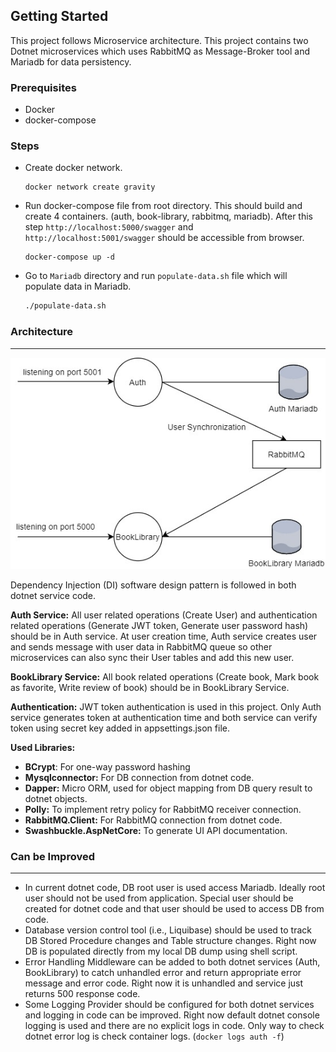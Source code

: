## Getting Started

This project follows Microservice architecture. This project contains two Dotnet microservices which uses RabbitMQ as Message-Broker tool and Mariadb for data persistency.

### Prerequisites

- Docker
- docker-compose

### Steps

- Create docker network.

  ```shell
  docker network create gravity
  ```

- Run docker-compose file from root directory. This should build and create 4 containers. (auth, book-library, rabbitmq, mariadb).  After this step `http://localhost:5000/swagger` and `http://localhost:5001/swagger` should be accessible from browser.

  ```shell
  docker-compose up -d
  ```

- Go to `Mariadb` directory and run `populate-data.sh` file which will populate data in Mariadb.

  ```bash
  ./populate-data.sh
  ```



### Architecture

------

![](diagram.jpg)



Dependency Injection (DI) software design pattern is followed in both dotnet service code.

**Auth Service:**  All user related operations (Create User) and authentication related operations (Generate JWT token, Generate user password hash) should be in Auth service. At user creation time, Auth service creates user and sends message with user data in RabbitMQ queue so other microservices can also sync their User tables and add this new user.

**BookLibrary Service:** All book related operations (Create book, Mark book as favorite, Write review of book) should be in BookLibrary Service. 

**Authentication:** JWT token authentication is used in this project. Only Auth service generates token at authentication time and both service can verify token using secret key added in appsettings.json file. 

**Used Libraries:**

- **BCrypt**: For one-way password hashing
- **Mysqlconnector:** For DB connection from dotnet code.
- **Dapper:** Micro ORM, used for object mapping from DB query result to dotnet objects.
- **Polly:** To implement retry policy for RabbitMQ receiver connection.
- **RabbitMQ.Client:** For RabbitMQ connection from dotnet code.
- **Swashbuckle.AspNetCore:**  To generate UI API documentation.



### Can be Improved

------

- In current dotnet code, DB root user is used access Mariadb. Ideally root user should not be used from application. Special user should be created for dotnet code and that user should be used to access DB from code.
- Database version control tool (i.e., Liquibase) should be used to track DB Stored Procedure changes and Table structure changes. Right now DB is populated directly from my local DB dump using shell script.
- Error Handling Middleware can be added to both dotnet services (Auth, BookLibrary) to catch unhandled error and return appropriate error message and error code. Right now it  is unhandled and service just returns 500 response code.
- Some Logging Provider should be configured for both dotnet  services and logging in code can be improved. Right now default dotnet console logging is used and there are no explicit logs in code. Only way to check dotnet error log is check container logs. (`docker logs auth -f`)
